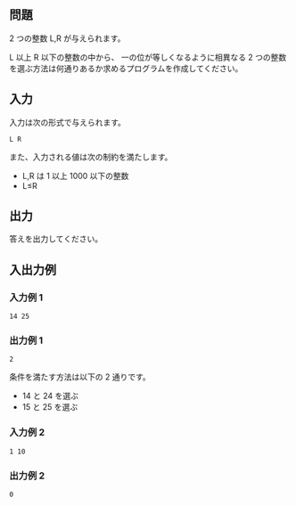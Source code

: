 ## 問題

2 つの整数 L,R が与えられます。

L 以上 R 以下の整数の中から、 一の位が等しくなるように相異なる 2 つの整数を選ぶ方法は何通りあるか求めるプログラムを作成してください。

## 入力

入力は次の形式で与えられます。

```text
L R
```

また、入力される値は次の制約を満たします。

- L,R は 1 以上 1000 以下の整数
- L≤R

## 出力

答えを出力してください。

## 入出力例

### 入力例 1

```text
14 25
```

### 出力例 1

```text
2
```

条件を満たす方法は以下の 2 通りです。

- 14 と 24 を選ぶ
- 15 と 25 を選ぶ

### 入力例 2

```text
1 10
```

### 出力例 2

```text
0
```
